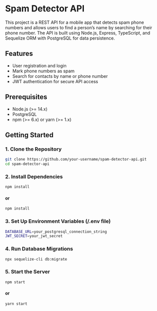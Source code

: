 # Spam Detector API

This project is a REST API for a mobile app that detects spam phone numbers and allows users to find a person’s name by searching for their phone number. The API is built using Node.js, Express, TypeScript, and Sequelize ORM with PostgreSQL for data persistence.

## Features

- User registration and login
- Mark phone numbers as spam
- Search for contacts by name or phone number
- JWT authentication for secure API access

## Prerequisites

- Node.js (>= 14.x)
- PostgreSQL
- npm (>= 6.x) or yarn (>= 1.x)

## Getting Started

### 1. Clone the Repository

```bash
git clone https://github.com/your-username/spam-detector-api.git
cd spam-detector-api
```

### 2. Install Dependencies

```bash
npm install
```

#### or

```bash
npm install
```

### 3. Set Up Environment Variables (/.env file)

```bash
DATABASE_URL=your_postgresql_connection_string
JWT_SECRET=your_jwt_secret
```

### 4. Run Database Migrations

```bash
npx sequelize-cli db:migrate
```

### 5. Start the Server

```bash
npm start
```

#### or
```bash
yarn start
```

